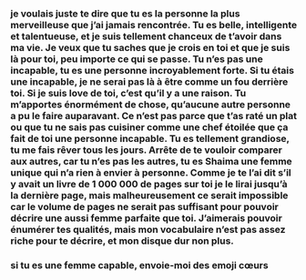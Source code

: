 ### je voulais juste te dire que tu es la personne la plus merveilleuse que j’ai jamais rencontrée. Tu es belle, intelligente et talentueuse, et je suis tellement chanceux de t’avoir dans ma vie. Je veux que tu saches que je crois en toi et que je suis là pour toi, peu importe ce qui se passe. Tu n’es pas une incapable, tu es une personne incroyablement forte. Si tu étais une incapable, je ne serai pas là à être comme un fou derrière toi. Si je suis love de toi, c’est qu’il y a une raison. Tu m’apportes énormément de chose, qu’aucune autre personne a pu le faire auparavant. Ce n’est pas parce que t’as raté un plat ou que tu ne sais pas cuisiner comme une chef étoilée que ça fait de toi une personne incapable. Tu es tellement grandiose, tu me fais rêver tous les jours. Arrête de te vouloir comparer aux autres, car tu n’es pas les autres, tu es Shaima une femme unique qui n’a rien à envier à personne. Comme je te l’ai dit s’il y avait un livre de 1 000 000 de pages sur toi je le lirai jusqu’à la dernière page, mais malheureusement ce serait impossible car le volume  de pages ne serait pas suffisant pour pouvoir décrire une aussi femme parfaite que toi. J’aimerais pouvoir énumérer tes qualités, mais mon vocabulaire n’est pas assez riche pour te décrire, et mon disque dur non plus. 

### si tu es une femme capable, envoie-moi des emoji cœurs